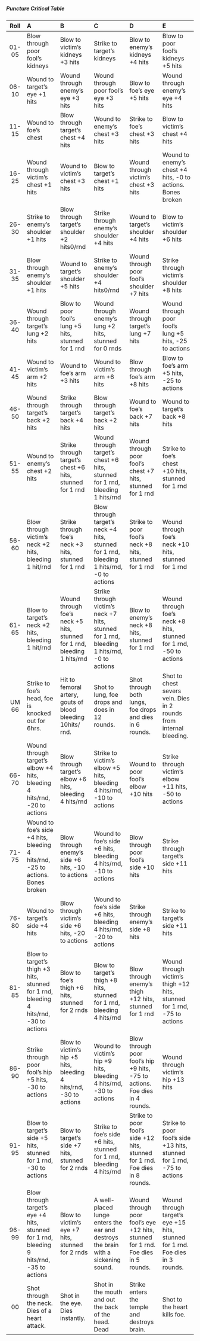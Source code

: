 ##### Puncture Critical Table

|Roll| A | B | C | D | E |
|:--------:|:----------------------------|:----------------------------|:----------------------------|:----------------------------|:----------------------------|
| 01-05 | Blow through poor fool’s kidneys | Blow to victim’s kidneys +3 hits | Strike to target’s kidneys | Blow to enemy’s kidneys +4 hits | Blow to poor fool’s kidneys +5 hits|
| 06-10 | Wound to target’s eye +1 hits | Wound through enemy’s eye +3 hits | Wound through poor fool’s eye +3 hits | Blow to foe’s eye +5 hits | Wound through enemy’s eye +4 hits|
| 11-15 | Wound to foe’s chest | Blow through target’s chest +4 hits | Wound to enemy’s chest +3 hits | Strike to foe’s chest +3 hits | Blow to victim’s chest +4 hits|
| 16-25 | Wound through victim’s chest +1 hits | Wound to victim’s chest +3 hits | Blow to target’s chest +1 hits | Wound through victim’s chest +3 hits | Wound to enemy’s chest +4 hits, -0 to actions. Bones broken|
| 26-30 | Strike to enemy’s shoulder +1 hits | Blow through target’s shoulder +2 hits0/rnd | Strike through enemy’s shoulder +4 hits | Wound to target’s shoulder +4 hits | Blow to victim’s shoulder +6 hits|
| 31-35 | Blow through enemy’s shoulder +1 hits | Wound to target’s shoulder +5 hits | Strike to enemy’s shoulder +4 hits0/rnd | Wound through poor fool’s shoulder +7 hits | Strike through victim’s shoulder +8 hits|
| 36-40 | Wound through target’s lung +2 hits | Blow to poor fool’s lung +5 hits, stunned for 1 rnd | Wound through enemy’s lung +2 hits, stunned for 0 rnds | Wound through target’s lung +7 hits | Wound through poor fool’s lung +5 hits, -25 to actions|
| 41-45 | Wound to victim’s arm +2 hits | Wound to foe’s arm +3 hits | Wound to victim’s arm +6 hits | Blow through foe’s arm +8 hits | Blow to foe’s arm +5 hits, -25 to actions|
| 46-50 | Wound through target’s back +2 hits | Strike through target’s back +4 hits | Blow through target’s back +2 hits | Wound to foe’s back +7 hits | Wound to target’s back +8 hits|
| 51-55 | Wound to enemy’s chest +2 hits | Strike through target’s chest +6 hits, stunned for 1 rnd | Wound through target’s chest +6 hits, stunned for 1 rnd, bleeding 1 hits/rnd | Wound through poor fool’s chest +7 hits, stunned for 1 rnd | Strike to foe’s chest +10 hits, stunned for 1 rnd|
| 56-60 | Blow through victim’s neck +2 hits, bleeding 1 hit/rnd | Strike through foe’s neck +3 hits, stunned for 1 rnd | Blow through target’s neck +4 hits, stunned for 1 rnd, bleeding 1 hits/rnd, -0 to actions | Strike to poor fool’s neck +8 hits, stunned for 1 rnd | Wound through foe’s neck +10 hits, stunned for 1 rnd|
| 61-65 | Blow to target’s neck +2 hits, bleeding 1 hit/rnd | Wound through foe’s neck +5 hits, stunned for 1 rnd, bleeding 1 hits/rnd | Strike through victim’s neck +7 hits, stunned for 1 rnd, bleeding 1 hits/rnd, -0 to actions | Blow to enemy’s neck +8 hits, stunned for 1 rnd | Wound through foe’s neck +8 hits, stunned for 1 rnd, -50 to actions|
| UM 66 | Strike to foe’s head, foe is knocked out for 6hrs. | Hit to femoral artery, gouts of blood bleeding 10hits/ rnd. | Shot to lung, foe drops and does in 12 rounds. | Shot through both lungs, foe drops and dies in 6 rounds. | Shot to chest severs vein. Dies in 2 rounds from internal bleeding.|
| 66-70 | Wound through target’s elbow +4 hits, bleeding 4 hits/rnd, -20 to actions | Blow through target’s elbow +6 hits, bleeding 4 hits/rnd | Strike to victim’s elbow +5 hits, bleeding 4 hits/rnd, -10 to actions | Wound to poor fool’s elbow +10 hits | Strike through victim’s elbow +11 hits, -50 to actions|
| 71-75 | Wound to foe’s side +4 hits, bleeding 4 hits/rnd, -25 to actions. Bones broken | Blow through enemy’s side +6 hits, -10 to actions | Wound to foe’s side +6 hits, bleeding 4 hits/rnd, -10 to actions | Blow through poor fool’s side +10 hits | Strike through target’s side +11 hits|
| 76-80 | Wound to target’s side +4 hits | Blow through victim’s side +6 hits, -20 to actions | Wound to foe’s side +6 hits, bleeding 4 hits/rnd, -20 to actions | Strike through enemy’s side +8 hits | Strike to target’s side +11 hits|
| 81-85 | Blow to target’s thigh +3 hits, stunned for 1 rnd, bleeding 4 hits/rnd, -30 to actions | Blow to foe’s thigh +6 hits, stunned for 2 rnds | Blow to target’s thigh +8 hits, stunned for 1 rnd, bleeding 4 hits/rnd | Blow through enemy’s thigh +12 hits, stunned for 1 rnd | Wound through victim’s thigh +12 hits, stunned for 1 rnd, -75 to actions|
| 86-90 | Strike through poor fool’s hip +5 hits, -30 to actions | Blow to victim’s hip +5 hits, bleeding 4 hits/rnd, -30 to actions | Wound to victim’s hip +9 hits, bleeding 4 hits/rnd, -30 to actions | Blow through poor fool’s hip +9 hits, -75 to actions. Foe dies in 4 rounds. | Wound through victim’s hip +13 hits|
| 91-95 | Blow to target’s side +5 hits, stunned for 1 rnd, -30 to actions | Blow to target’s side +7 hits, stunned for 2 rnds | Strike to foe’s side +6 hits, stunned for 1 rnd, bleeding 4 hits/rnd | Strike to poor fool’s side +12 hits, stunned for 1 rnd. Foe dies in 8 rounds. | Strike to poor fool’s side +13 hits, stunned for 1 rnd, -75 to actions|
| 96-99 | Blow through target’s eye +4 hits, stunned for 1 rnd, bleeding 9 hits/rnd, -35 to actions | Blow to victim’s eye +7 hits, stunned for 2 rnds | A well-placed lunge enters the ear and destroys the brain with a sickening sound. | Wound through poor fool’s eye +12 hits, stunned for 1 rnd. Foe dies in 5 rounds. | Wound through target’s eye +15 hits, stunned for 1 rnd. Foe dies in 3 rounds.|
| 00 | Shot through the neck. Dies of a heart attack. | Shot in the eye. Dies instantly. | Shot in the mouth and out the back of the head. Dead | Strike enters the temple and destroys brain. | Shot to the heart kills foe.|
